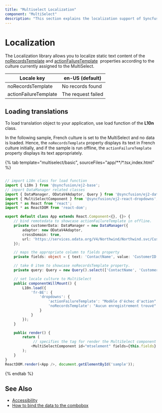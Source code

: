 ```yaml
---
title: "Multiselect Localization"
component: "MultiSelect"
description: "This section explains the localization support of Syncfusion react multiselect component."
---
```


# Localization

The Localization library allows you to localize static text content of the
[noRecordsTemplate](../api/multi-select/#norecordstemplate)
 and [actionFailureTemplate](../api/multi-select/#actionfailuretemplate)
&nbsp;properties according to the culture currently assigned to the MultiSelect.

| Locale key | en-US (default)  |
|------|------|
| noRecordsTemplate |  No records found |
| actionFailureTemplate | The request failed |

## Loading translations

To load translation object to your application, use load function of the **L10n** class.

In the following sample, French culture is set to the MultiSelect and no data is loaded. Hence, the `noRecordsTemplate`
property displays its text in French culture initially, and if the sample is run offline, the `actionFailureTemplate` property
displays its text appropriately.

{% tab template="multiselect/basic", sourceFiles="app/**/*.tsx,index.html" %}

```typescript

// import L10n class for load function
import { L10n } from '@syncfusion/ej2-base';
// import DataManager related classes
import { DataManager, ODataV4Adaptor, Query } from '@syncfusion/ej2-data';
import { MultiSelectComponent } from '@syncfusion/ej2-react-dropdowns';
import * as React from 'react';
import * as ReactDOM from 'react-dom';

export default class App extends React.Component<{}, {}> {
    // bind remotedata to showcase actionFailureTemplate in offline.
    private customerData: DataManager = new DataManager({
        adaptor: new ODataV4Adaptor,
        crossDomain: true,
        url: 'https://services.odata.org/V4/Northwind/Northwind.svc/Customers'
    });

    // maps the appropriate column to fields property
    private fields: object = { text: 'ContactName', value: 'CustomerID' };

    // take 0 item to showcase noRecordsTemplate property.
    private query: Query = new Query().select(['ContactName', 'CustomerID']).take(0);

    // set locale culture to MultiSelect
    public componentWillMount() {
        L10n.load({
            'fr-BE': {
                'dropdowns': {
                    'actionFailureTemplate': "Modèle d'échec d'action",
                    'noRecordsTemplate': "Aucun enregistrement trouvé"
                }
            }
        });
    }

    public render() {
        return (
             // specifies the tag for render the MultiSelect component
            <MultiSelectComponent id="mtselement" fields={this.fields} locale="fr-BE" query={this.query} dataSource={this.customerData} placeholder="Sélectionnez un client" />
        );
    }
}
ReactDOM.render(<App />, document.getElementById('sample'));

```

{% endtab %}

## See Also

* [Accessibility](./accessibility/)
* [How to bind the data to the combobox](./data-binding/)
